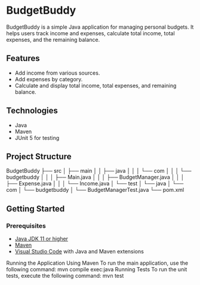# BudgetBuddy

BudgetBuddy is a simple Java application for managing personal budgets. It helps users track income and expenses, calculate total income, total expenses, and the remaining balance.

## Features
- Add income from various sources.
- Add expenses by category.
- Calculate and display total income, total expenses, and remaining balance.

## Technologies
- Java
- Maven
- JUnit 5 for testing

## Project Structure
BudgetBuddy ├── src │ ├── main │ │ ├── java │ │ │ └── com │ │ │ └── budgetbuddy │ │ │ ├── Main.java │ │ │ ├── BudgetManager.java │ │ │ ├── Expense.java │ │ │ └── Income.java │ └── test │ └── java │ └── com │ └── budgetbuddy │ └── BudgetManagerTest.java └── pom.xml


## Getting Started

### Prerequisites
- [Java JDK 11 or higher](https://www.oracle.com/java/technologies/javase-downloads.html)
- [Maven](https://maven.apache.org/install.html)
- [Visual Studio Code](https://code.visualstudio.com/) with Java and Maven extensions

Running the Application
Using Maven
To run the main application, use the following command: mvn compile exec:java
Running Tests
To run the unit tests, execute the following command: mvn test